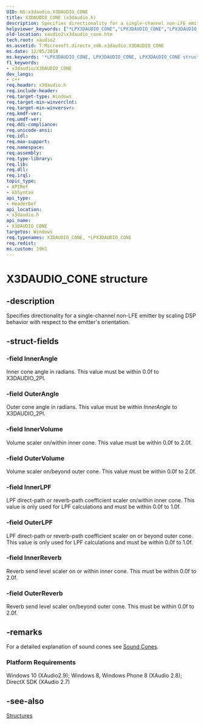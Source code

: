 ```yaml
---
UID: NS:x3daudio.X3DAUDIO_CONE
title: X3DAUDIO_CONE (x3daudio.h)
description: Specifies directionality for a single-channel non-LFE emitter by scaling DSP behavior with respect to the emitter's orientation.helpviewer_keywords: ["*LPX3DAUDIO_CONE","LPX3DAUDIO_CONE","LPX3DAUDIO_CONE structure pointer [XAudio2 Audio Mixing APIs]","X3DAUDIO_CONE","X3DAUDIO_CONE structure [XAudio2 Audio Mixing APIs]","x3daudio/LPX3DAUDIO_CONE","x3daudio/X3DAUDIO_CONE","xaudio2.x3daudio_cone"]
old-location: xaudio2\x3daudio_cone.htm
tech.root: xaudio2
ms.assetid: T:Microsoft.directx_sdk.x3daudio.X3DAUDIO_CONE
ms.date: 12/05/2018
ms.keywords: '*LPX3DAUDIO_CONE, LPX3DAUDIO_CONE, LPX3DAUDIO_CONE structure pointer [XAudio2 Audio Mixing APIs], X3DAUDIO_CONE, X3DAUDIO_CONE structure [XAudio2 Audio Mixing APIs], x3daudio/LPX3DAUDIO_CONE, x3daudio/X3DAUDIO_CONE, xaudio2.x3daudio_cone'
f1_keywords:
- x3daudio/X3DAUDIO_CONE
dev_langs:
- c++
req.header: x3daudio.h
req.include-header: 
req.target-type: Windows
req.target-min-winverclnt: 
req.target-min-winversvr: 
req.kmdf-ver: 
req.umdf-ver: 
req.ddi-compliance: 
req.unicode-ansi: 
req.idl: 
req.max-support: 
req.namespace: 
req.assembly: 
req.type-library: 
req.lib: 
req.dll: 
req.irql: 
topic_type:
- APIRef
- kbSyntax
api_type:
- HeaderDef
api_location:
- x3daudio.h
api_name:
- X3DAUDIO_CONE
targetos: Windows
req.typenames: X3DAUDIO_CONE, *LPX3DAUDIO_CONE
req.redist: 
ms.custom: 19H1
---
```


# X3DAUDIO_CONE structure


## -description


Specifies directionality for a single-channel non-LFE emitter by scaling DSP behavior with respect to the emitter's orientation.


## -struct-fields




### -field InnerAngle

Inner cone angle in radians. This value must be within 0.0f to X3DAUDIO_2PI.


### -field OuterAngle

Outer cone angle in radians. This value must be within <i>InnerAngle</i> to X3DAUDIO_2PI.


### -field InnerVolume

Volume scaler on/within inner cone. This value must be within 0.0f to 2.0f. 


### -field OuterVolume

Volume scaler on/beyond outer cone. This value must be within 0.0f to 2.0f. 


### -field InnerLPF

LPF direct-path or reverb-path coefficient scaler on/within inner cone. This value is only used for LPF calculations and must be within 0.0f to 1.0f. 


### -field OuterLPF

LPF direct-path or reverb-path coefficient scaler on or beyond outer cone. This value is only used for LPF calculations and must be within 0.0f to 1.0f. 


### -field InnerReverb

Reverb send level scaler on or within inner cone. This must be within 0.0f to 2.0f. 


### -field OuterReverb

Reverb send level scaler on/beyond outer cone. This must be within 0.0f to 2.0f. 



## -remarks



For a detailed explanation of sound cones see <a href="https://docs.microsoft.com/windows/desktop/xaudio2/sound-cones">Sound Cones</a>.

<h3><a id="Platform_Requirements"></a><a id="platform_requirements"></a><a id="PLATFORM_REQUIREMENTS"></a>Platform Requirements</h3>
Windows 10 (XAudio2.9); Windows 8, Windows Phone 8 (XAudio 2.8); DirectX SDK (XAudio 2.7)




## -see-also




<a href="https://docs.microsoft.com/windows/desktop/xaudio2/structures">Structures</a>
 

 

